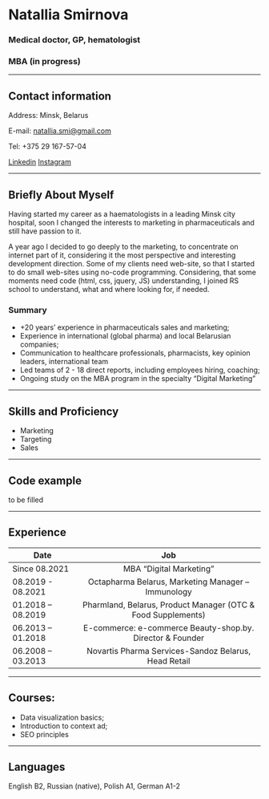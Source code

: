 # **Natallia Smirnova**
### **Medical doctor, GP, hematologist** 
### **MBA (in progress)**
********* 
## **Contact information**
Address: Minsk, Belarus

E-mail: natallia.smi@gmail.com

Tel: +375 29 167-57-04

[Linkedin](https://www.linkedin.com/in/natallia-smirnova)
[Instagram](https://instagram.com/digitalis_by)
********* 
## **Briefly About Myself**
Having started my career as a haematologists in a leading Minsk city hospital, soon I changed the interests to marketing in pharmaceuticals and still have passion to it.

A year ago I decided to go deeply to the marketing, to concentrate on internet part of it, considering it the most perspective and interesting development direction. Some of my clients need web-site, so that I started to do small web-sites using no-code programming. Considering, that some moments need code (html, css, jquery, JS) understanding, I joined RS school to understand, what and where looking for, if needed.

### **Summary**
*	+20 years’ experience in pharmaceuticals sales and marketing;
*	Experience in international (global pharma) and local Belarusian companies; 
*	Communication to healthcare professionals, pharmacists, key opinion leaders, international team
*	Led teams of 2 - 18 direct reports, including employees hiring, coaching;
*	Ongoing study on the MBA program in the specialty “Digital Marketing”
********* 
## **Skills and Proficiency**
*	Marketing
*	Targeting
*	Sales
********* 
## **Code example**
to be filled
********* 
## **Experience**
Date    | Job  
-----------|:-------: 
Since 08.2021 | MBA “Digital Marketing” 
08.2019 - 08.2021 | Octapharma Belarus, Marketing Manager – Immunology
01.2018 – 08.2019 | Pharmland, Belarus, Product Manager (OTC & Food Supplements)
06.2013 – 01.2018 | E-commerce: e-commerce Beauty-shop.by. Director & Founder
06.2008 – 03.2013 | Novartis Pharma Services-Sandoz Belarus, Head Retail
********* 
## **Courses:**
* Data visualization basics; 
* Introduction to context ad; 
* SEO principles
********* 
## **Languages**
English B2, Russian (native), Polish A1, German A1-2
